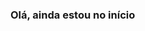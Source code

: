 
<div>
  <h3>Olá, ainda estou no início</h3>
  <a href="https://github.com/dudsbz">
  <img height="160em" src"https://github-readme-stats.vercel.app/api?username=dudsbz&showicons=true&theme=dark&include_all_commits=true">
  
</div>




<!--
- 🔭 I’m currently working on ...
- 🌱 I’m currently learning ...
- 👯 I’m looking to collaborate on ...
- 🤔 I’m looking for help with ...
- 💬 Ask me about ...
- 📫 How to reach me: ...
- 😄 Pronouns: ...
- ⚡ Fun fact: ...
-->
